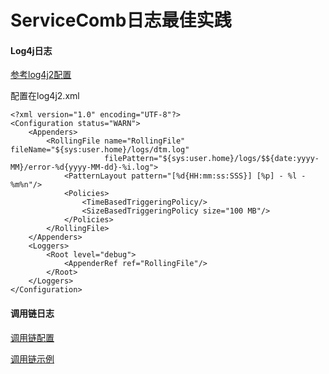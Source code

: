 # ServiceComb日志最佳实践

#### Log4j日志

[参考log4j2配置](https://www.cnblogs.com/hafiz/p/6170702.html)

配置在log4j2.xml

```
<?xml version="1.0" encoding="UTF-8"?>
<Configuration status="WARN">
    <Appenders>
        <RollingFile name="RollingFile" fileName="${sys:user.home}/logs/dtm.log"
                     filePattern="${sys:user.home}/logs/$${date:yyyy-MM}/error-%d{yyyy-MM-dd}-%i.log">
            <PatternLayout pattern="[%d{HH:mm:ss:SSS}] [%p] - %l - %m%n"/>
            <Policies>
                <TimeBasedTriggeringPolicy/>
                <SizeBasedTriggeringPolicy size="100 MB"/>
            </Policies>
        </RollingFile>
    </Appenders>
    <Loggers>
        <Root level="debug">
            <AppenderRef ref="RollingFile"/>
        </Root>
    </Loggers>
</Configuration>
```



#### 调用链日志

[调用链配置](https://docs.servicecomb.io/java-chassis/zh_CN/general-development/customized-tracing.html)

[调用链示例](https://github.com/servicestage-demo/cse-java-demo-list/tree/master/demo-zipkin-tracing)

